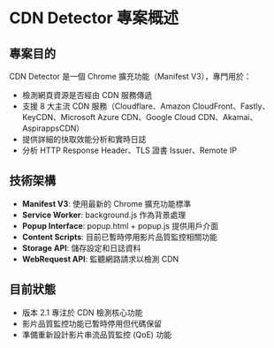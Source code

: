 # CDN Detector 專案概述

## 專案目的
CDN Detector 是一個 Chrome 擴充功能（Manifest V3），專門用於：
- 檢測網頁資源是否經由 CDN 服務傳遞
- 支援 8 大主流 CDN 服務（Cloudflare、Amazon CloudFront、Fastly、KeyCDN、Microsoft Azure CDN、Google Cloud CDN、Akamai、AspirappsCDN）
- 提供詳細的快取效能分析和實時日誌
- 分析 HTTP Response Header、TLS 證書 Issuer、Remote IP

## 技術架構
- **Manifest V3**: 使用最新的 Chrome 擴充功能標準
- **Service Worker**: background.js 作為背景處理
- **Popup Interface**: popup.html + popup.js 提供用戶介面
- **Content Scripts**: 目前已暫時停用影片品質監控相關功能
- **Storage API**: 儲存設定和日誌資料
- **WebRequest API**: 監聽網路請求以檢測 CDN

## 目前狀態
- 版本 2.1 專注於 CDN 檢測核心功能
- 影片品質監控功能已暫時停用但代碼保留
- 準備重新設計影片串流品質監控 (QoE) 功能